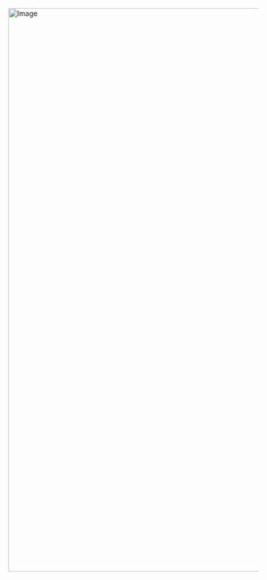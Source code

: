 <img width="1008" height="1133" alt="Image" src="https://github.com/user-attachments/assets/928c40c1-074b-418d-994f-6bb981be1aa3" />